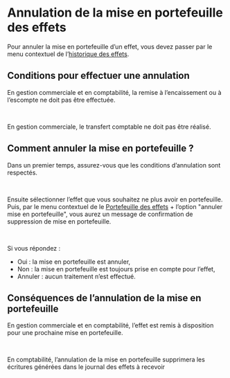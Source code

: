 # Annulation de la mise en portefeuille des effets

Pour annuler la mise en portefeuille d’un effet, vous devez passer par 
 le menu contextuel de l’[historique des 
 effets](PortefeuilleEffets.md).


## Conditions pour effectuer une annulation


En gestion commerciale et en comptabilité, la remise à l’encaissement 
 ou à l’escompte ne doit pas être effectuée.


 


En gestion commerciale, le transfert comptable ne doit pas être réalisé.


## Comment annuler la mise en portefeuille ?


Dans un premier temps, assurez-vous que les conditions d’annulation 
 sont respectés.


 


Ensuite sélectionner l’effet que vous souhaitez ne plus avoir en portefeuille. 
 Puis, par le menu contextuel de le [Portefeuille 
 des effets](PortefeuilleEffets.md) + l’option "annuler mise en portefeuille", vous 
 aurez un message de confirmation de suppression de mise en portefeuille.


 


Si vous répondez :


* Oui : la mise en 
 portefeuille est annuler,
* Non : la mise en 
 portefeuille est toujours prise en compte pour l’effet,
* Annuler : aucun 
 traitement n’est effectué.


## Conséquences de l’annulation de la mise en portefeuille


En gestion commerciale et en comptabilité, l’effet est remis à disposition 
 pour une prochaine mise en portefeuille.


 


En comptabilité, l’annulation de la mise en portefeuille supprimera 
 les écritures générées dans le journal des effets à recevoir


